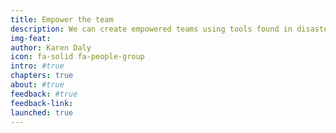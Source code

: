 ```yaml
---
title: Empower the team
description: We can create empowered teams using tools found in disaster response.
img-feat: 
author: Karen Daly
icon: fa-solid fa-people-group
intro: #true
chapters: true
about: #true
feedback: #true
feedback-link: 
launched: true
---
```

